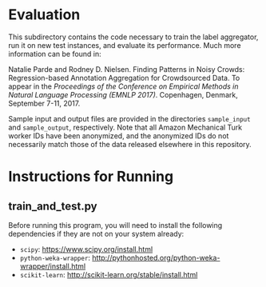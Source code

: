 # Evaluation

This subdirectory contains the code necessary to train the label aggregator, run
it on new test instances, and evaluate its performance.  Much more information
can be found in:

Natalie Parde and Rodney D. Nielsen. Finding Patterns in Noisy Crowds: 
Regression-based Annotation Aggregation for Crowdsourced Data. To appear in the 
<i>Proceedings of the Conference on Empirical Methods in Natural Language 
Processing (EMNLP 2017)</i>. Copenhagen, Denmark, September 7-11, 2017.

Sample input and output files are provided in the directories `sample_input` and
`sample_output`, respectively.  Note that all Amazon Mechanical Turk worker IDs
have been anonymized, and the anonymized IDs do not necessarily match those of
the data released elsewhere in this repository.

Instructions for Running
========================

train_and_test.py
-----------------

Before running this program, you will need to install the following dependencies
if they are not on your system already:
* `scipy`: https://www.scipy.org/install.html
* `python-weka-wrapper`: http://pythonhosted.org/python-weka-wrapper/install.html
* `scikit-learn`: http://scikit-learn.org/stable/install.html
